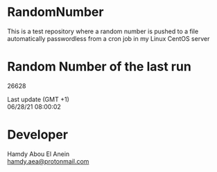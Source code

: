# RandomNumber    
This is a test repository where a random number is pushed to a file automatically passwordless from a cron job in my Linux CentOS server    
# Random Number of the last run   
26628
      
Last update (GMT +1)    
06/28/21 08:00:02
# Developer    
Hamdy Abou El Anein   
hamdy.aea@protonmail.com
